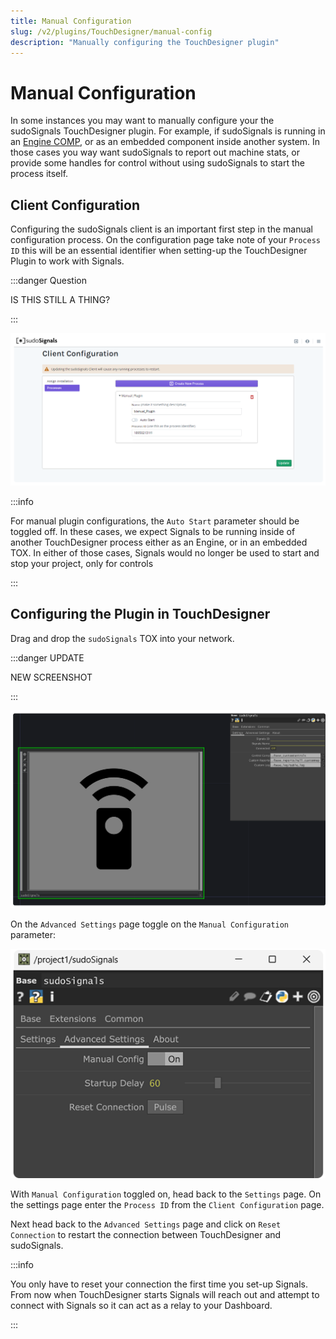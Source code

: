 ```yaml
---
title: Manual Configuration
slug: /v2/plugins/TouchDesigner/manual-config
description: "Manually configuring the TouchDesigner plugin"
---
```


# Manual Configuration 

In some instances you may want to manually configure your the sudoSignals TouchDesigner plugin. For example, if sudoSignals is running in an [Engine COMP](https://derivative.ca/UserGuide/Engine_COMP), or as an embedded component inside another system. In those cases you way want sudoSignals to report out machine stats, or provide some handles for control without using sudoSignals to start the process itself.

## Client Configuration

Configuring the sudoSignals client is an important first step in the manual configuration process. On the configuration page take note of your `Process ID` this will be an essential identifier when setting-up the TouchDesigner Plugin to work with Signals.

:::danger Question

IS THIS STILL A THING?

:::

![Create Account 002](/img/td-manual-config/td-manual-config-01.png)

:::info

For manual plugin configurations, the `Auto Start` parameter should be toggled off. In these cases, we expect Signals to be running inside of another TouchDesigner process either as an Engine, or in an embedded TOX. In either of those cases, Signals would no longer be used to start and stop your project, only for controls

:::

## Configuring the Plugin in TouchDesigner

Drag and drop the `sudoSignals` TOX into your network.

:::danger UPDATE

NEW SCREENSHOT

:::

![Create Account 002](/img/td-manual-config/td-manual-config-02.png)

On the `Advanced Settings` page toggle on the `Manual Configuration` parameter:

![Create Account 002](/img/td-manual-config/td-manual-config-03.png)

With `Manual Configuration` toggled on, head back to the `Settings` page. On the settings page enter the `Process ID` from the `Client Configuration` page.

Next head back to the `Advanced Settings` page and click on `Reset Connection` to restart the connection between TouchDesigner and sudoSignals.

:::info

You only have to reset your connection the first time you set-up Signals. From now when TouchDesigner starts Signals will reach out and attempt to connect with Signals so it can act as a relay to your Dashboard.

:::

<!-- links -->
[sudoSignals Client]: https://sudosignals-downloads.s3.amazonaws.com/production/sudoSignals_Installer.exe
[TouchDesigner sudoSignals Plugin]: https://github.com/SudoMagicCode/sudoSignals_tdClient_releases//releases/latest/download/SudoSignals.tox